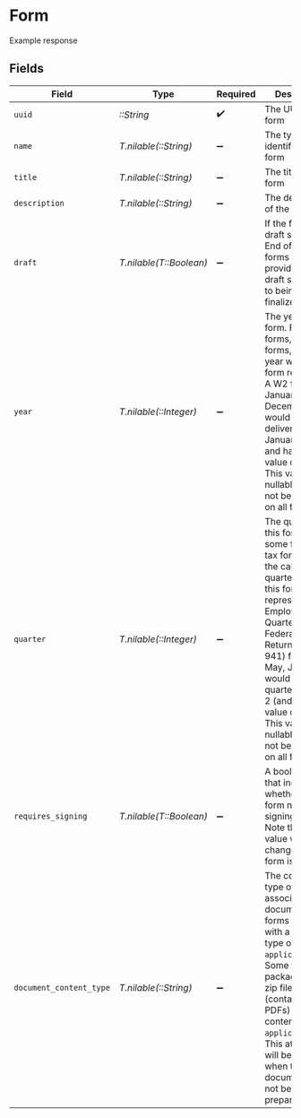 # Form

Example response


## Fields

| Field                                                                                                                                                                                                                                                                                                                       | Type                                                                                                                                                                                                                                                                                                                        | Required                                                                                                                                                                                                                                                                                                                    | Description                                                                                                                                                                                                                                                                                                                 |
| --------------------------------------------------------------------------------------------------------------------------------------------------------------------------------------------------------------------------------------------------------------------------------------------------------------------------- | --------------------------------------------------------------------------------------------------------------------------------------------------------------------------------------------------------------------------------------------------------------------------------------------------------------------------- | --------------------------------------------------------------------------------------------------------------------------------------------------------------------------------------------------------------------------------------------------------------------------------------------------------------------------- | --------------------------------------------------------------------------------------------------------------------------------------------------------------------------------------------------------------------------------------------------------------------------------------------------------------------------- |
| `uuid`                                                                                                                                                                                                                                                                                                                      | *::String*                                                                                                                                                                                                                                                                                                                  | :heavy_check_mark:                                                                                                                                                                                                                                                                                                          | The UUID of the form                                                                                                                                                                                                                                                                                                        |
| `name`                                                                                                                                                                                                                                                                                                                      | *T.nilable(::String)*                                                                                                                                                                                                                                                                                                       | :heavy_minus_sign:                                                                                                                                                                                                                                                                                                          | The type identifier of the form                                                                                                                                                                                                                                                                                             |
| `title`                                                                                                                                                                                                                                                                                                                     | *T.nilable(::String)*                                                                                                                                                                                                                                                                                                       | :heavy_minus_sign:                                                                                                                                                                                                                                                                                                          | The title of the form                                                                                                                                                                                                                                                                                                       |
| `description`                                                                                                                                                                                                                                                                                                               | *T.nilable(::String)*                                                                                                                                                                                                                                                                                                       | :heavy_minus_sign:                                                                                                                                                                                                                                                                                                          | The description of the form                                                                                                                                                                                                                                                                                                 |
| `draft`                                                                                                                                                                                                                                                                                                                     | *T.nilable(T::Boolean)*                                                                                                                                                                                                                                                                                                     | :heavy_minus_sign:                                                                                                                                                                                                                                                                                                          | If the form is in a draft state. E.g. End of year tax forms may be provided in a draft state prior to being finalized.                                                                                                                                                                                                      |
| `year`                                                                                                                                                                                                                                                                                                                      | *T.nilable(::Integer)*                                                                                                                                                                                                                                                                                                      | :heavy_minus_sign:                                                                                                                                                                                                                                                                                                          | The year of this form. For some forms, e.g. tax forms, this is the year which the form represents. A W2 for January - December 2022 would be delivered in January 2023 and have a year value of 2022. This value is nullable and will not be present on all forms.                                                          |
| `quarter`                                                                                                                                                                                                                                                                                                                   | *T.nilable(::Integer)*                                                                                                                                                                                                                                                                                                      | :heavy_minus_sign:                                                                                                                                                                                                                                                                                                          | The quarter of this form. For some forms, e.g. tax forms, this is the calendar quarter which this form represents. An Employer's Quarterly Federal Tax Return (Form 941) for April, May, June 2022 would have a quarter value of 2 (and a year value of 2022). This value is nullable and will not be present on all forms. |
| `requires_signing`                                                                                                                                                                                                                                                                                                          | *T.nilable(T::Boolean)*                                                                                                                                                                                                                                                                                                     | :heavy_minus_sign:                                                                                                                                                                                                                                                                                                          | A boolean flag that indicates whether the form needs signing or not. Note that this value will change after the form is signed.                                                                                                                                                                                             |
| `document_content_type`                                                                                                                                                                                                                                                                                                     | *T.nilable(::String)*                                                                                                                                                                                                                                                                                                       | :heavy_minus_sign:                                                                                                                                                                                                                                                                                                          | The content type of the associated document. Most forms are PDFs with a content type of `application/pdf`. Some tax file packages will be zip files (containing PDFs) with a content type of `application/zip`. This attribute will be `null` when the document has not been prepared.                                      |